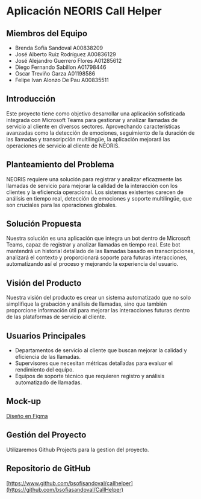 # Aplicación NEORIS Call Helper

## Miembros del Equipo
- Brenda Sofía Sandoval A00838209
- José Alberto Ruiz Rodríguez A00836129
- José Alejandro Guerrero Flores A01285612
- Diego Fernando Sabillon A01798446
- Oscar Treviño Garza A01198586
- Felipe Ivan Alonzo De Pau A00835511

## Introducción
Este proyecto tiene como objetivo desarrollar una aplicación sofisticada integrada con Microsoft Teams para gestionar y analizar llamadas de servicio al cliente en diversos sectores. Aprovechando características avanzadas como la detección de emociones, seguimiento de la duración de las llamadas y transcripción multilingüe, la aplicación mejorará las operaciones de servicio al cliente de NEORIS.

## Planteamiento del Problema
NEORIS requiere una solución para registrar y analizar eficazmente las llamadas de servicio para mejorar la calidad de la interacción con los clientes y la eficiencia operacional. Los sistemas existentes carecen de análisis en tiempo real, detección de emociones y soporte multilingüe, que son cruciales para las operaciones globales.

## Solución Propuesta
Nuestra solución es una aplicación que integra un bot dentro de Microsoft Teams, capaz de registrar y analizar llamadas en tiempo real. Este bot mantendrá un historial detallado de las llamadas basado en transcripciones, analizará el contexto y proporcionará soporte para futuras interacciones, automatizando así el proceso y mejorando la experiencia del usuario.

## Visión del Producto
Nuestra visión del producto es crear un sistema automatizado que no solo simplifique la grabación y análisis de llamadas, sino que también proporcione información útil para mejorar las interacciones futuras dentro de las plataformas de servicio al cliente.

## Usuarios Principales
- Departamentos de servicio al cliente que buscan mejorar la calidad y eficiencia de las llamadas.
- Supervisores que necesitan métricas detalladas para evaluar el rendimiento del equipo.
- Equipos de soporte técnico que requieren registro y análisis automatizado de llamadas.

## Mock-up
[Diseño en Figma](https://www.figma.com/design/kKWjB7TAC8STF4F4HZM7RH/Neoris-Call-Helper?node-id=0-1&t=oWlYBdMw4UU8nhZl-1)

## Gestión del Proyecto
Utilizaremos Github Projects para la gestion del proyecto.

## Repositorio de GitHub
[https://www.github.com/bsofisandoval/callhelper](https://github.com/bsofiasandoval/CallHelper)


